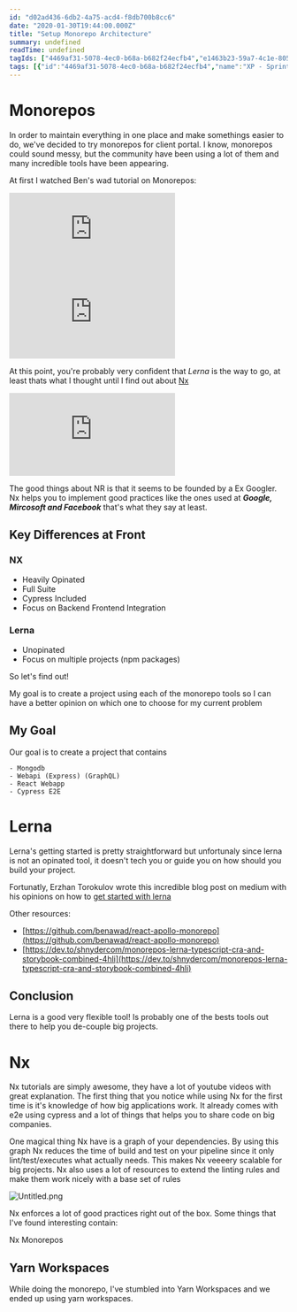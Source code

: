 ```yaml
---
id: "d02ad436-6db2-4a75-acd4-f8db700b8cc6"
date: "2020-01-30T19:44:00.000Z"
title: "Setup Monorepo Architecture"
summary: undefined
readTime: undefined
tagIds: ["4469af31-5078-4ec0-b68a-b682f24ecfb4","e1463b23-59a7-4c1e-8051-3863f38a61b9","a82004cd-5435-4ab5-af04-c0898ae2044c","3f81f427-9437-4831-b13c-19bb283ee677","1c2bc8da-3c79-49cb-af98-a5ce7ffd415a","ffcd889d-91ab-49a0-9ff6-e7192fced192","300d269c-1541-4451-b9e7-f5560bef1034","3990d776-a825-4591-8781-f6be472b9c0b"]
tags: [{"id":"4469af31-5078-4ec0-b68a-b682f24ecfb4","name":"XP - Sprint #39","icon":""},{"id":"e1463b23-59a7-4c1e-8051-3863f38a61b9","name":"Monorepos","icon":"👨‍👩‍👦‍👦"},{"id":"a82004cd-5435-4ab5-af04-c0898ae2044c","name":"Software Engineering","icon":"⚙"},{"id":"3f81f427-9437-4831-b13c-19bb283ee677","name":"Frontend","icon":""},{"id":"1c2bc8da-3c79-49cb-af98-a5ce7ffd415a","name":"XP Miami (Offshore)","icon":""},{"id":"ffcd889d-91ab-49a0-9ff6-e7192fced192","name":"Blog","icon":"🌐"},{"id":"300d269c-1541-4451-b9e7-f5560bef1034","name":"Architecture","icon":""},{"id":"3990d776-a825-4591-8781-f6be472b9c0b","name":"POC","icon":""}]
--- 
```

 
# Monorepos


In order to maintain everything in one place and make somethings easier to do, we've decided to try monorepos for client portal. I know, monorepos could sound messy, but the community have been using a lot of them and many incredible tools have been appearing. 


At first I watched Ben's wad tutorial on Monorepos:


<iframe src="https://www.youtube.com/embed/p6qoJ4apCjA" frameborder="0" allow="accelerometer; autoplay; clipboard-write; encrypted-media; gyroscope; picture-in-picture" allowfullscreen></iframe>


<iframe src="https://www.youtube.com/embed/GT5UDa0I1Lc" frameborder="0" allow="accelerometer; autoplay; clipboard-write; encrypted-media; gyroscope; picture-in-picture" allowfullscreen></iframe>


At this point, you're probably very confident that _Lerna_ is the way to go, at least thats what I thought until I find out about [Nx](https://nx.dev/web)


<iframe src="https://www.youtube.com/embed/E188J7E_MDU" frameborder="0" allow="accelerometer; autoplay; clipboard-write; encrypted-media; gyroscope; picture-in-picture" allowfullscreen></iframe>


The good things about NR is that it seems to be founded by a Ex Googler. Nx helps you to implement good practices like the ones used at _**Google, Mircosoft and Facebook**_ that's what they say at least.


## Key Differences at Front


### **NX**

- Heavily Opinated
- Full Suite
- Cypress Included
- Focus on Backend Frontend Integration

### **Lerna**

- Unopinated
- Focus on multiple projects (npm packages)

So let's find out!


My goal is to create a project using each of the monorepo tools so I can have a better opinion on which one to choose for my current problem


## My Goal


Our goal is to create a project that contains

	- Mongodb
	- Webapi (Express) (GraphQL)
	- React Webapp
	- Cypress E2E

# Lerna


Lerna's getting started is pretty straightforward but unfortunaly since lerna is not an opinated tool, it doesn't tech you or guide you on how should you build your project.


Fortunatly, Erzhan Torokulov wrote this incredible blog post on medium with his opinions on how to [get started with lerna](https://medium.com/@erzhtor/javascript-monorepo-with-lerna-5729d6242302)


Other resources:

- [https://github.com/benawad/react-apollo-monorepo](https://github.com/benawad/react-apollo-monorepo)
- [https://dev.to/shnydercom/monorepos-lerna-typescript-cra-and-storybook-combined-4hli](https://dev.to/shnydercom/monorepos-lerna-typescript-cra-and-storybook-combined-4hli)

## Conclusion


Lerna is a good very flexible tool! Is probably one of the bests tools out there to help you de-couple big projects.


# Nx


Nx tutorials are simply awesome, they have a lot of youtube videos with great explanation. The first thing that you notice while using Nx for the first time is it's knowledge of how big applications work. It already comes with e2e using cypress and a lot of things that helps you to share code on big companies.


One magical thing Nx have is a graph of your dependencies. By using this graph Nx reduces the time of build and test on your pipeline since it only lint/test/executes what actually needs. This makes Nx veeeery scalable for big projects. Nx also uses a lot of resources to extend the linting rules and make them work nicely with a base set of rules


![Untitled.png](https://s3.us-west-2.amazonaws.com/secure.notion-static.com/445c9617-6fbc-4862-98c3-aa66be802d7f/Untitled.png?X-Amz-Algorithm=AWS4-HMAC-SHA256&X-Amz-Content-Sha256=UNSIGNED-PAYLOAD&X-Amz-Credential=AKIAT73L2G45EIPT3X45%2F20230904%2Fus-west-2%2Fs3%2Faws4_request&X-Amz-Date=20230904T020109Z&X-Amz-Expires=3600&X-Amz-Signature=7b3cc1f56c1430059fb0b56e996c3145720fde36bdc6d2d590c0d2af51227f7e&X-Amz-SignedHeaders=host&x-id=GetObject)


Nx enforces a lot of good practices right out of the box. Some things that I've found interesting contain:


Nx Monorepos


## Yarn Workspaces


While doing the monorepo, I've stumbled into Yarn Workspaces and we ended up using yarn workspaces.

